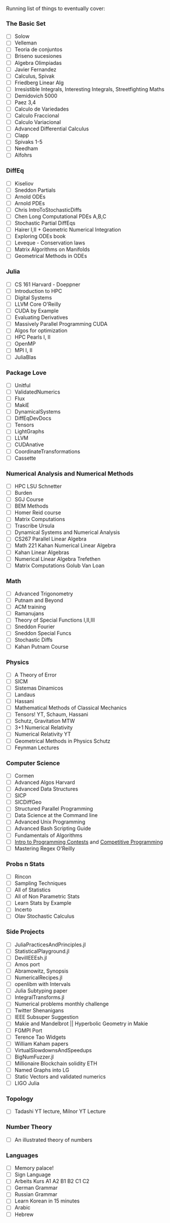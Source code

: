 Running list of things to eventually cover:

### The Basic Set

- [ ] Solow 
- [ ] Velleman
- [ ] Teoria de conjuntos
- [ ] Briseno sucesiones
- [ ] Algebra Olimpiadas
- [ ] Javier Fernandez
- [ ] Calculus, Spivak
- [ ] Friedberg Linear Alg
- [ ] Irresistible Integrals, Interesting Integrals, Streetfighting Maths
- [ ] Demidovich 5000
- [ ] Paez 3,4
- [ ] Calculo de Variedades
- [ ] Calculo Fraccional
- [ ] Calculo Variacional
- [ ] Advanced Differential Calculus
- [ ] Clapp
- [ ] Spivaks 1-5
- [ ] Needham
- [ ] Alfohrs

### DiffEq

- [ ] Kiseliov
- [ ] Sneddon Partials
- [ ] Arnold ODEs
- [ ] Arnold PDEs
- [ ] Chris IntroToStochasticDiffs
- [ ] Chen Long Computational PDEs A,B,C
- [ ] Stochastic Partial DiffEqs
- [ ] Hairer I,II + Geometric Numerical Integration
- [ ] Exploring ODEs book
- [ ] Leveque - Conservation laws
- [ ] Matrix Algorithms on Manifolds
- [ ] Geometrical Methods in ODEs

### Julia

- [ ] CS 161 Harvard - Doeppner
- [ ] Introduction to HPC
- [ ] Digital Systems
- [ ] LLVM Core O'Reilly
- [ ] CUDA by Example
- [ ] Evaluating Derivatives
- [ ] Massively Parallel Programming CUDA
- [ ] Algos for optimization
- [ ] HPC Pearls I, II
- [ ] OpenMP
- [ ] MPI I, II
- [ ] JuliaBlas

### Package Love
- [ ] Unitful
- [ ] ValidatedNumerics
- [ ] Flux
- [ ] MakiE
- [ ] DynamicalSystems
- [ ] DiffEqDevDocs
- [ ] Tensors
- [ ] LightGraphs
- [ ] LLVM
- [ ] CUDAnative
- [ ] CoordinateTransformations
- [ ] Cassette

### Numerical Analysis and Numerical Methods

- [ ] HPC LSU Schnetter
- [ ] Burden
- [ ] SGJ Course
- [ ] BEM Methods
- [ ] Homer Reid course
- [ ] Matrix Computations
- [ ] Trascribe Ursula
- [ ] Dynamical Systems and Numerical Analysis
- [ ] CS267 Parallel Linear Algebra
- [ ] Math 221 Kahan Numerical Linear Algebra
- [ ] Kahan Linear Algebras
- [ ] Numerical Linear Algebra Trefethen
- [ ] Matrix Computations Golub Van Loan

### Math

- [ ] Advanced Trigonometry
- [ ] Putnam and Beyond
- [ ] ACM training
- [ ] Ramanujans
- [ ] Theory of Special Functions I,II,III
- [ ] Sneddon Fourier
- [ ] Sneddon Special Funcs
- [ ] Stochastic Diffs
- [ ] Kahan Putnam Course

### Physics

- [ ] A Theory of Error
- [ ] SICM
- [ ] Sistemas Dinamicos
- [ ] Landaus
- [ ] Hassani
- [ ] Mathematical Methods of Classical Mechanics
- [ ] Tensors! YT, Schaum, Hassani
- [ ] Schutz, Gravitation MTW
- [ ] 3+1 Numerical Relativity
- [ ] Numerical Relativity YT
- [ ] Geometrical Methods in Physics Schutz
- [ ] Feynman Lectures

### Computer Science

- [ ] Cormen
- [ ] Advanced Algos Harvard
- [ ] Advanced Data Structures
- [ ] SICP
- [ ] SICDiffGeo
- [ ] Structured Parallel Programming
- [ ] Data Science at the Command line
- [ ] Advanced Unix Programming
- [ ] Advanced Bash Scripting Guide
- [ ] Fundamentals of Algorithms
- [ ] [Intro to Programming Contests](http://web.stanford.edu/class/cs97si/) and [Competitive Programming]()
- [ ] Mastering Regex O'Reilly

### Probs n Stats

- [ ] Rincon
- [ ] Sampling Techniques
- [ ] All of Statistics
- [ ] All of Non Parametric Stats
- [ ] Learn Stats by Example
- [ ] Incerto
- [ ] Olav Stochastic Calculus

### Side Projects

- [ ] JuliaPracticesAndPrinciples.jl
- [ ] StatisticalPlayground.jl
- [ ] DevilIEEEsh.jl
- [ ] Amos port
- [ ] Abramowitz, Synopsis
- [ ] NumericalRecipes.jl
- [ ] openlibm with Intervals
- [ ] Julia Subtyping paper
- [ ] IntegralTransforms.jl
- [ ] Numerical problems monthly challenge
- [ ] Twitter Shenanigans
- [ ] IEEE Subsuper Suggestion
- [ ] Makie and Mandelbrot || Hyperbolic Geometry in Makie
- [ ] FGMPI Port
- [ ] Terence Tao Widgets
- [ ] William Kaham papers
- [ ] VirtualSlowdownsAndSpeedups
- [ ] BigNumFuzzer.jl
- [ ] Millionaire Blockchain solidity ETH
- [ ] Named Graphs into LG
- [ ] Static Vectors and validated numerics
- [ ] LIGO Julia

### Topology

- [ ] Tadashi YT lecture, Milnor YT Lecture

### Number Theory
- [ ] An illustrated theory of numbers


### Languages
- [ ] Memory palace!
- [ ] Sign Language
- [ ] Arbeits Kurs A1 A2 B1 B2 C1 C2
- [ ] German Grammar
- [ ] Russian Grammar
- [ ] Learn Korean in 15 minutes
- [ ] Arabic
- [ ] Hebrew
